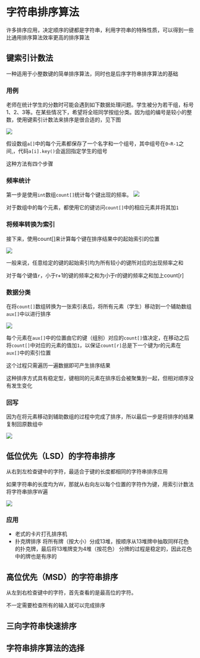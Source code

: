 # 字符串排序算法
许多排序应用，决定顺序的键都是字符串，利用字符串的特殊性质，可以得到一些比通用排序算法效率更高的排序算法
## 键索引计数法
一种适用于小整数键的简单排序算法，同时也是后序字符串排序算法的基础

### 用例
老师在统计学生的分数时可能会遇到如下数据处理问题。学生被分为若干组，标号1、2、3等。在某些情况下，希望将全班同学按组分类。因为组的编号是较小的整数，使用键索引计数法来排序是很合适的，见下图

![](assets/适用于键索引计数法的典型情况.png)

假设数组`a[]`中的每个元素都保存了一个名字和一个组号，其中组号在`0~R-1`之间,，代码`a[i].key()`会返回指定学生的组号

这种方法有四个步骤
### 频率统计
第一步是使用`int`数组`count[]`统计每个键出现的频率。
![](assets/计算频率.png)

对于数组中的每个元素，都使用它的键访问`count[]`中的相应元素并将其加`1`
### 将频率转换为索引
接下来，使用count[]来计算每个键在排序结果中的起始索引的位置

![](assets/将频率转换为起始索引.png)

一般来说，任意给定的键的起始索引均为所有较小的键所对应的出现频率之和

对于每个键值`r`，小于r+1的键的频率之和为小于r的键的频率之和加上count[r]
### 数据分类
在将`count[]`数组转换为一张索引表后，将所有元素（学生）移动到一个辅助数组`aux[]`中以进行排序

![](assets/将数据分类.png)

每个元素在`aux[]`中的位置由它的键（组别）对应的`count[]`值决定，在移动之后将`count[]`中对应的元素的值加`1`，以保证`count[r]`总是下一个键为r的元素在`aux[]`中的索引位置

这个过程只需遍历一遍数据即可产生排序结果

这种排序方式具有稳定型，键相同的元素在排序后会被聚集到一起，但相对顺序没有发生变化
### 回写
因为在将元素移动到辅助数组的过程中完成了排序，所以最后一步是将排序的结果复制回原数组中

![](assets/键索引计数法（分类阶段）.png)

## 低位优先（LSD）的字符串排序
从右到左检查键中的字符，最适合于键的长度都相同的字符串排序应用

如果字符串的长度均为W，那就从右向左以每个位置的字符作为键，用索引计数法将字符串排序W遍

![](assets/低位优先排序.png)
### 应用
- 老式的卡片打孔排序机
- 扑克牌排序
  将所有牌（按大小）分成13堆，按顺序从13堆牌中抽取同样花色的扑克牌，最后将13堆牌变为4堆（按花色）
  分牌的过程是稳定的，因此花色中的牌也是有序的

## 高位优先（MSD）的字符串排序
从左到右检查键中的字符，首先查看的是最高位的字符。

不一定需要检查所有的输入就可以完成排序
## 三向字符串快速排序
## 字符串排序算法的选择